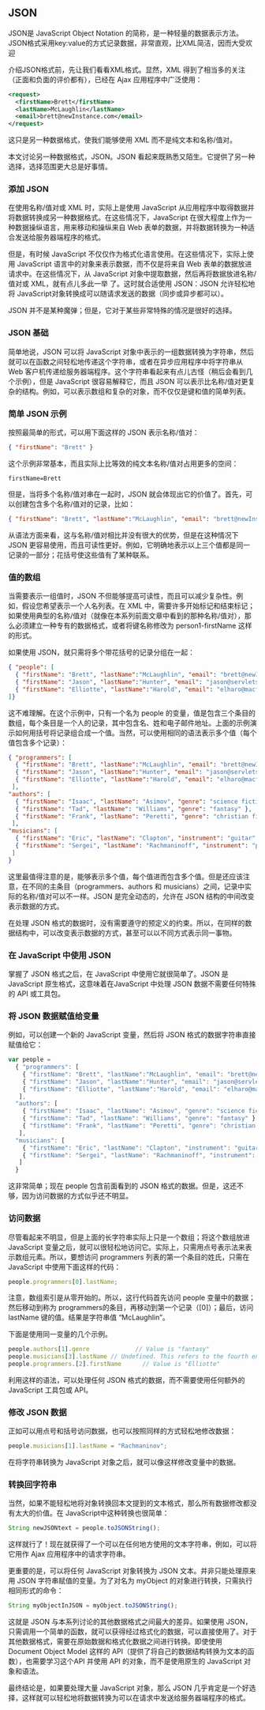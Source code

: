 ## JSON

JSON是 JavaScript Object Notation 的简称，是一种轻量的数据表示方法。JSON格式采用key:value的方式记录数据，非常直观，比XML简洁，因而大受欢迎

介绍JSON格式前，先让我们看看XML格式。显然，XML 得到了相当多的关注（正面和负面的评价都有），已经在 Ajax 应用程序中广泛使用：

```xml
<request>
  <firstName>Brett</firstName>
  <lastName>McLaughlin</lastName>
  <email>brett@newInstance.com</email>
</request>
```

这只是另一种数据格式，使我们能够使用 XML 而不是纯文本和名称/值对。

本文讨论另一种数据格式，JSON。JSON 看起来既熟悉又陌生。它提供了另一种选择，选择范围更大总是好事情。

### 添加 JSON

在使用名称/值对或 XML 时，实际上是使用 JavaScript 从应用程序中取得数据并将数据转换成另一种数据格式。在这些情况下，JavaScript 在很大程度上作为一种数据操纵语言，用来移动和操纵来自 Web 表单的数据，并将数据转换为一种适合发送给服务器端程序的格式。

但是，有时候 JavaScript 不仅仅作为格式化语言使用。在这些情况下，实际上使用 JavaScript 语言中的对象来表示数据，而不仅是将来自 Web 表单的数据放进请求中。在这些情况下，从 JavaScript 对象中提取数据，然后再将数据放进名称/值对或 XML，就有点儿多此一举 了。这时就合适使用 JSON：JSON 允许轻松地将 JavaScript对象转换成可以随请求发送的数据（同步或异步都可以）。

JSON 并不是某种魔弹；但是，它对于某些非常特殊的情况是很好的选择。

### JSON 基础

简单地说，JSON 可以将 JavaScript 对象中表示的一组数据转换为字符串，然后就可以在函数之间轻松地传递这个字符串，或者在异步应用程序中将字符串从 Web 客户机传递给服务器端程序。这个字符串看起来有点儿古怪（稍后会看到几个示例），但是 JavaScript 很容易解释它，而且 JSON 可以表示比名称/值对更复杂的结构。例如，可以表示数组和复杂的对象，而不仅仅是键和值的简单列表。

### 简单 JSON 示例

按照最简单的形式，可以用下面这样的 JSON 表示名称/值对：

```json
{ "firstName": "Brett" } 
```

 这个示例非常基本，而且实际上比等效的纯文本名称/值对占用更多的空间：

```
firstName=Brett
```

但是，当将多个名称/值对串在一起时，JSON 就会体现出它的价值了。首先，可以创建包含多个名称/值对的记录，比如：

```JSON
{ "firstName": "Brett", "lastName":"McLaughlin", "email": "brett@newInstance.com" }
```

从语法方面来看，这与名称/值对相比并没有很大的优势，但是在这种情况下 JSON 更容易使用，而且可读性更好。例如，它明确地表示以上三个值都是同一记录的一部分；花括号使这些值有了某种联系。

### 值的数组

当需要表示一组值时，JSON 不但能够提高可读性，而且可以减少复杂性。例如，假设您希望表示一个人名列表。在 XML 中，需要许多开始标记和结束标记；如果使用典型的名称/值对（就像在本系列前面文章中看到的那种名称/值对），那么必须建立一种专有的数据格式，或者将键名称修改为 person1-firstName 这样的形式。

如果使用 JSON，就只需将多个带花括号的记录分组在一起：

```JSON
{ "people": [
  { "firstName": "Brett", "lastName":"McLaughlin", "email": "brett@newInstance.com" },
  { "firstName": "Jason", "lastName":"Hunter", "email": "jason@servlets.com" },
  { "firstName": "Elliotte", "lastName":"Harold", "email": "elharo@macfaq.com" }
]}
```

这不难理解。在这个示例中，只有一个名为 people 的变量，值是包含三个条目的数组，每个条目是一个人的记录，其中包含名、姓和电子邮件地址。上面的示例演示如何用括号将记录组合成一个值。当然，可以使用相同的语法表示多个值（每个值包含多个记录）：

```JSON
{ "programmers": [
  { "firstName": "Brett", "lastName":"McLaughlin", "email": "brett@newInstance.com" },
  { "firstName": "Jason", "lastName":"Hunter", "email": "jason@servlets.com" },
  { "firstName": "Elliotte", "lastName":"Harold", "email": "elharo@macfaq.com" }
 ],
"authors": [
  { "firstName": "Isaac", "lastName": "Asimov", "genre": "science fiction" },
  { "firstName": "Tad", "lastName": "Williams", "genre": "fantasy" },
  { "firstName": "Frank", "lastName": "Peretti", "genre": "christian fiction" }
 ],
"musicians": [
  { "firstName": "Eric", "lastName": "Clapton", "instrument": "guitar" },
  { "firstName": "Sergei", "lastName": "Rachmaninoff", "instrument": "piano" }
 ]
}
```

这里最值得注意的是，能够表示多个值，每个值进而包含多个值。但是还应该注意，在不同的主条目（programmers、authors 和 musicians）之间，记录中实际的名称/值对可以不一样。JSON 是完全动态的，允许在 JSON 结构的中间改变表示数据的方式。

在处理 JSON 格式的数据时，没有需要遵守的预定义的约束。所以，在同样的数据结构中，可以改变表示数据的方式，甚至可以以不同方式表示同一事物。

### 在 JavaScript 中使用 JSON

掌握了 JSON 格式之后，在 JavaScript 中使用它就很简单了。JSON 是 JavaScript 原生格式，这意味着在JavaScript 中处理 JSON 数据不需要任何特殊的 API 或工具包。

### 将 JSON 数据赋值给变量

例如，可以创建一个新的 JavaScript 变量，然后将 JSON 格式的数据字符串直接赋值给它：

```javascript
var people =
  { "programmers": [
    { "firstName": "Brett", "lastName":"McLaughlin", "email": "brett@newInstance.com" },
    { "firstName": "Jason", "lastName":"Hunter", "email": "jason@servlets.com" },
    { "firstName": "Elliotte", "lastName":"Harold", "email": "elharo@macfaq.com" }
   ],
  "authors": [
    { "firstName": "Isaac", "lastName": "Asimov", "genre": "science fiction" },
    { "firstName": "Tad", "lastName": "Williams", "genre": "fantasy" },
    { "firstName": "Frank", "lastName": "Peretti", "genre": "christian fiction" }
   ],
  "musicians": [
    { "firstName": "Eric", "lastName": "Clapton", "instrument": "guitar" },
    { "firstName": "Sergei", "lastName": "Rachmaninoff", "instrument": "piano" }
   ]
  }
```

这非常简单；现在 people 包含前面看到的 JSON 格式的数据。但是，这还不够，因为访问数据的方式似乎还不明显。

### 访问数据

尽管看起来不明显，但是上面的长字符串实际上只是一个数组；将这个数组放进 JavaScript 变量之后，就可以很轻松地访问它。实际上，只需用点号表示法来表示数组元素。所以，要想访问 programmers 列表的第一个条目的姓氏，只需在 JavaScript 中使用下面这样的代码：

```javascript
people.programmers[0].lastName;  
```

注意，数组索引是从零开始的。所以，这行代码首先访问 people 变量中的数据；然后移动到称为 programmers的条目，再移动到第一个记录（[0]）；最后，访问 lastName 键的值。结果是字符串值 “McLaughlin”。

下面是使用同一变量的几个示例。

```javascript
people.authors[1].genre             // Value is "fantasy"
people.musicians[3].lastName // Undefined. This refers to the fourth entry, and there isn't one
people.programmers.[2].firstName      // Value is "Elliotte"
```

利用这样的语法，可以处理任何 JSON 格式的数据，而不需要使用任何额外的 JavaScript 工具包或 API。

### 修改 JSON 数据

正如可以用点号和括号访问数据，也可以按照同样的方式轻松地修改数据：

```javascript
people.musicians[1].lastName = "Rachmaninov";
```

在将字符串转换为 JavaScript 对象之后，就可以像这样修改变量中的数据。

### 转换回字符串

当然，如果不能轻松地将对象转换回本文提到的文本格式，那么所有数据修改都没有太大的价值。在 JavaScript中这种转换也很简单：

```javascript
String newJSONtext = people.toJSONString();
```

这样就行了！现在就获得了一个可以在任何地方使用的文本字符串，例如，可以将它用作 Ajax 应用程序中的请求字符串。

更重要的是，可以将任何 JavaScript 对象转换为 JSON 文本。并非只能处理原来用 JSON 字符串赋值的变量。为了对名为 myObject 的对象进行转换，只需执行相同形式的命令：

```javascript
String myObjectInJSON = myObject.toJSONString();
```

这就是 JSON 与本系列讨论的其他数据格式之间最大的差异。如果使用 JSON，只需调用一个简单的函数，就可以获得经过格式化的数据，可以直接使用了。对于其他数据格式，需要在原始数据和格式化数据之间进行转换。即使使用 Document Object Model 这样的 API（提供了将自己的数据结构转换为文本的函数），也需要学习这个API 并使用 API 的对象，而不是使用原生的 JavaScript 对象和语法。

最终结论是，如果要处理大量 JavaScript 对象，那么 JSON 几乎肯定是一个好选择，这样就可以轻松地将数据转换为可以在请求中发送给服务器端程序的格式。